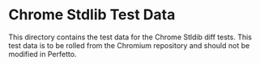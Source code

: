 # Chrome Stdlib Test Data

This directory contains the test data for the Chrome Stldib diff tests. This test data is to be rolled from the Chromium repository and should not be modified in Perfetto.